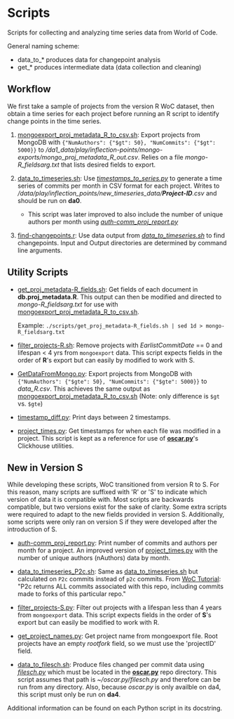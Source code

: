 # Scripts

Scripts for collecting and analyzing time series data from World of Code.

General naming scheme: 

- data_to_* produces data for changepoint analysis
- get_* produces intermediate data (data collection and cleaning)

## Workflow

We first take a sample of projects from the version R WoC dataset, then obtain a time series for each project before running an R script to identify change points in the time series.

1. [mongoexport_proj_metadata_R_to_csv.sh](mongoexport_proj_metadata_R_to_csv.sh): Export projects from MongoDB with `{"NumAuthors": {"$gt": 50}, "NumCommits": {"$gt": 5000}}` to _/da1_data/play/inflection-points/mongo-exports/mongo_proj_metadata_R_out.csv_. Relies on a file _mongo-R\_fieldsarg.txt_ that lists desired fields to export.

2. [data_to_timeseries.sh](data_to_timeseries.sh): Use _[timestamps_to_series.py](timestamps_to_series.py)_ to generate a time series of commits per month in CSV format for each project. Writes to _/data/play/inflection_points/new_timeseries_data/**Project-ID**.csv_ and should be run on __da0__.
     - This script was later improved to also include the number of unique authors per month using *[auth-comm_proj_report.py](auth-comm_proj_report.py)*

3. [find-changepoints.r](find-changepoints.r): Use data output from _[data_to_timeseries.sh](data_to_timeseries.sh)_ to find changepoints.
     Input and Output directories are determined by command line arguments.

## Utility Scripts

  - [get_proj_metadata-R_fields.sh](get_proj_metadata-R_fields.sh): Get fields of each document in __db.proj\_metadata.R__. This output can then be modified and directed to _mongo-R\_fieldsarg.txt_ for use with [mongoexport_proj_metadata_R_to_csv.sh](mongoexport_proj_metadata_R_to_csv.sh).
    
    Example: `./scripts/get_proj_metadata-R_fields.sh | sed 1d > mongo-R_fieldsarg.txt`
    
- [filter_projects-R.sh](filter_projects-R.sh): Remove projects with *EarlistCommitDate* == 0 and lifespan < 4 yrs from `mongoexport` data. This script expects fields in the order of **R**'s export but can easily by modified to work with S.

- [GetDataFromMongo.py](GetDataFromMongo.py): Export projects from MongoDB with `{"NumAuthors": {"$gte": 50}, "NumCommits": {"$gte": 5000}}` to _data\_R.csv_. This achieves the same output as [mongoexport_proj_metadata_R_to_csv.sh](mongoexport_proj_metadata_R_to_csv.sh) (Note: only difference is `$gt` vs. `$gte`)
    
- [timestamp_diff.py](timestamp_diff.py): Print days between 2 timestamps.

- [project_times.py](project_times.py): Get timestamps for when each file was modified in a project. This script is kept as a reference for use of __[oscar.py](https://github.com/ssc-oscar/oscar.py)__'s Clickhouse utilities.

## New in Version S

While developing these scripts, WoC transitioned from version R to S. For this reason, many scripts are suffixed with 'R' or 'S' to indicate which version of data it is compatible with. Most scripts are backwards compatible, but two versions exist for the sake of clarity. Some extra scripts were required to adapt to the new fields provided in version S. Additionally, some scripts were only ran on version S if they were developed after the introduction of S.

- [auth-comm_proj_report.py](auth-comm_proj_report.py): Print number of commits and authors per month for a project. An improved version of  [project_times.py](project_times.py) with the number of unique authors (nAuthors) data by month.

- [data_to_timeseries_P2c.sh](data_to_timeseries_P2c.sh): Same as [data_to_timeseries.sh](data_to_timeseries.sh) but calculated on `P2c` commits instead of `p2c` commits. From [WoC Tutorial](https://github.com/woc-hack/tutorial): "P2c returns ALL commits associated with this repo, including commits made to forks of this particular repo."

- [filter_projects-S.py](filter_projects-S.py): Filter out projects with a lifespan less than 4 years from `mongoexport` data. This script expects fields in the order of **S**'s export but can easily be modified to work with R.

- [get_project_names.py](get_project_names.py): Get project name from mongoexport file. Root projects have an empty *rootfork* field, so we must use the 'projectID' field.

- [data_to_filesch.sh](data_to_filesch.sh): Produce files changed per commit data using *[filesch.py](filesch.py)* which must be located in the [**oscar.py**](https://github.com/ssc-oscar/oscar.py) repo directory. This script assumes that path is *~/oscar.py/filesch.py* and therefore can be run from any directory. Also, because *oscar.py* is only availble on da4, this script must only be run on **da4**.

Additional information can be found on each Python script in its docstring.
